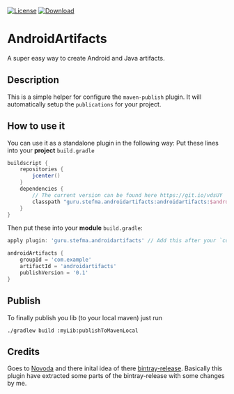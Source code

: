 [![License](https://img.shields.io/badge/License-Apache%202.0-blue.svg)](https://opensource.org/licenses/Apache-2.0)
[![Download](https://api.bintray.com/packages/stefma/maven/AndroidArtifacs/images/download.svg) ](https://bintray.com/stefma/maven/AndroidArtifacs/_latestVersion)

# AndroidArtifacts 

A super easy way to create Android and Java artifacts.

## Description
This is a simple helper for configure the `maven-publish` plugin. It will automatically setup the `publications` for your project.

## How to use it
You can use it as a standalone plugin in the following way:
Put these lines into your **project** `build.gradle`
```groovy
buildscript {
    repositories {
        jcenter()
    }
    dependencies {
        // The current version can be found here https://git.io/vdsUY
        classpath "guru.stefma.androidartifacts:androidartifacts:$androidArtifactsVersion"
    }
}
```

Then put these into your **module** `build.gradle`:
```groovy
apply plugin: 'guru.stefma.androidartifacts' // Add this after your `com.android.library` or `java` plugin!

androidArtifacts {
    groupId = 'com.example'
    artifactId = 'androidartifacts'
    publishVersion = '0.1'
}
```

## Publish
To finally publish you lib (to your local maven) just run
```
./gradlew build :myLib:publishToMavenLocal
```

## Credits

Goes to [Novoda](https://github.com/novoda/) and there inital idea of there [bintray-release](https://github.com/novoda/bintray-release).
Basically this plugin have extracted some parts of the bintray-release with some changes by me. 
